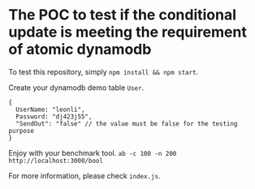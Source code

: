 # The POC to test if the conditional update is meeting the requirement of atomic dynamodb

To test this repository, simply `npm install && npm start`.

Create your dynamodb demo table `User`.

```
{
  UserName: "leonli",
  Password: "dj423j55",
  "SendOut": "false" // the value must be false for the testing purpose
}
```
Enjoy with your benchmark tool.
`ab -c 100 -n 200 http://localhost:3000/bool`

For more information, please check `index.js`.
